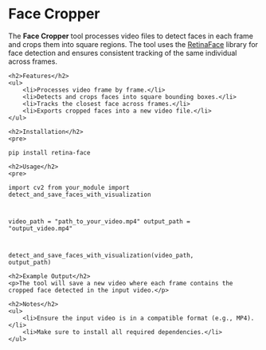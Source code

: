 <!DOCTYPE html>
<html>
<head>
    <title>Face Cropper</title>
</head>
<body>
    <h1>Face Cropper</h1>
    <p>
        The <strong>Face Cropper</strong> tool processes video files to detect faces in each frame and crops them into square regions. The tool uses the <a href="https://github.com/serengil/retinaface">RetinaFace</a> library for face detection and ensures consistent tracking of the same individual across frames.
    </p>

    <h2>Features</h2>
    <ul>
        <li>Processes video frame by frame.</li>
        <li>Detects and crops faces into square bounding boxes.</li>
        <li>Tracks the closest face across frames.</li>
        <li>Exports cropped faces into a new video file.</li>
    </ul>

    <h2>Installation</h2>
    <pre>
<code>pip install retina-face</code>
    </pre>

    <h2>Usage</h2>
    <pre>
<code>import cv2
from your_module import detect_and_save_faces_with_visualization

video_path = "path_to_your_video.mp4"
output_path = "output_video.mp4"

detect_and_save_faces_with_visualization(video_path, output_path)</code>
    </pre>

    <h2>Example Output</h2>
    <p>The tool will save a new video where each frame contains the cropped face detected in the input video.</p>

    <h2>Notes</h2>
    <ul>
        <li>Ensure the input video is in a compatible format (e.g., MP4).</li>
        <li>Make sure to install all required dependencies.</li>
    </ul>
</body>
</html>
